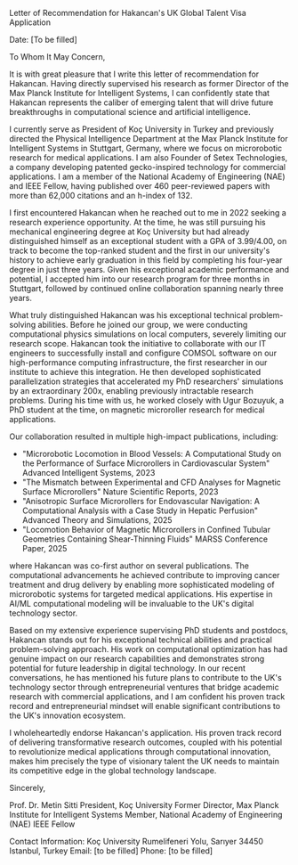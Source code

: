 Letter of Recommendation for Hakancan's UK Global Talent Visa Application

Date: [To be filled]

To Whom It May Concern,

It is with great pleasure that I write this letter of recommendation for Hakancan. Having directly supervised his research as former Director of the Max Planck Institute for Intelligent Systems, I can confidently state that Hakancan represents the caliber of emerging talent that will drive future breakthroughs in computational science and artificial intelligence.

I currently serve as President of Koç University in Turkey and previously directed the Physical Intelligence Department at the Max Planck Institute for Intelligent Systems in Stuttgart, Germany, where we focus on microrobotic research for medical applications. I am also Founder of Setex Technologies, a company developing patented gecko-inspired technology for commercial applications. I am a member of the National Academy of Engineering (NAE) and IEEE Fellow, having published over 460 peer-reviewed papers with more than 62,000 citations and an h-index of 132.

I first encountered Hakancan when he reached out to me in 2022 seeking a research experience opportunity. At the time, he was still pursuing his mechanical engineering degree at Koç University but had already distinguished himself as an exceptional student with a GPA of 3.99/4.00, on track to become the top-ranked student and the first in our university's history to achieve early graduation in this field by completing his four-year degree in just three years. Given his exceptional academic performance and potential, I accepted him into our research program for three months in Stuttgart, followed by continued online collaboration spanning nearly three years.

What truly distinguished Hakancan was his exceptional technical problem-solving abilities. Before he joined our group, we were conducting computational physics simulations on local computers, severely limiting our research scope. Hakancan took the initiative to collaborate with our IT engineers to successfully install and configure COMSOL software on our high-performance computing infrastructure, the first researcher in our institute to achieve this integration. He then developed sophisticated parallelization strategies that accelerated my PhD researchers' simulations by an extraordinary 200x, enabling previously intractable research problems. During his time with us, he worked closely with Ugur Bozuyuk, a PhD student at the time, on magnetic microroller research for medical applications.

Our collaboration resulted in multiple high-impact publications, including:

- "Microrobotic Locomotion in Blood Vessels: A Computational Study on the Performance of Surface Microrollers in Cardiovascular System" Advanced Intelligent Systems, 2023
- "The Mismatch between Experimental and CFD Analyses for Magnetic Surface Microrollers" Nature Scientific Reports, 2023
- "Anisotropic Surface Microrollers for Endovascular Navigation: A Computational Analysis with a Case Study in Hepatic Perfusion" Advanced Theory and Simulations, 2025
- "Locomotion Behavior of Magnetic Microrollers in Confined Tubular Geometries Containing Shear-Thinning Fluids" MARSS Conference Paper, 2025

where Hakancan was co-first author on several publications. The computational advancements he achieved contribute to improving cancer treatment and drug delivery by enabling more sophisticated modeling of microrobotic systems for targeted medical applications. His expertise in AI/ML computational modeling will be invaluable to the UK's digital technology sector.

Based on my extensive experience supervising PhD students and postdocs, Hakancan stands out for his exceptional technical abilities and practical problem-solving approach. His work on computational optimization has had genuine impact on our research capabilities and demonstrates strong potential for future leadership in digital technology. In our recent conversations, he has mentioned his future plans to contribute to the UK's technology sector through entrepreneurial ventures that bridge academic research with commercial applications, and I am confident his proven track record and entrepreneurial mindset will enable significant contributions to the UK's innovation ecosystem.

I wholeheartedly endorse Hakancan's application. His proven track record of delivering transformative research outcomes, coupled with his potential to revolutionize medical applications through computational innovation, makes him precisely the type of visionary talent the UK needs to maintain its competitive edge in the global technology landscape.

Sincerely,

Prof. Dr. Metin Sitti
President, Koç University
Former Director, Max Planck Institute for Intelligent Systems
Member, National Academy of Engineering (NAE)
IEEE Fellow

Contact Information:
Koç University
Rumelifeneri Yolu, Sarıyer
34450 Istanbul, Turkey
Email: [to be filled]
Phone: [to be filled]

